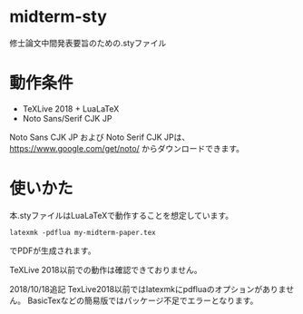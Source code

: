 # midterm-sty
修士論文中間発表要旨のための.styファイル

# 動作条件
+ TeXLive 2018 + LuaLaTeX
+ Noto Sans/Serif CJK JP

Noto Sans CJK JP および Noto Serif CJK JPは、
https://www.google.com/get/noto/
からダウンロードできます。

# 使いかた
本.styファイルはLuaLaTeXで動作することを想定しています。

```latexmk -pdflua my-midterm-paper.tex```

でPDFが生成されます。

TeXLive 2018以前での動作は確認できておりません。

2018/10/18追記
TexLive2018以前ではlatexmkにpdfluaのオプションがありません。
BasicTexなどの簡易版ではパッケージ不足でエラーとなります。


